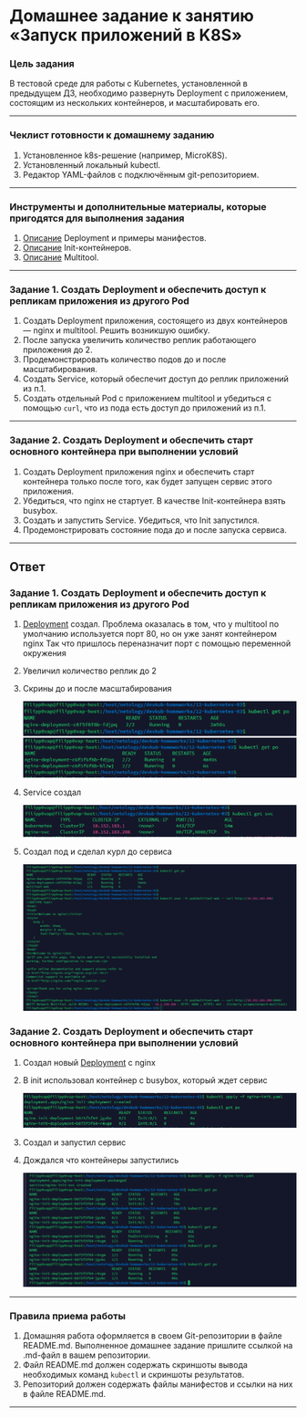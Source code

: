 # Домашнее задание к занятию «Запуск приложений в K8S»

### Цель задания

В тестовой среде для работы с Kubernetes, установленной в предыдущем ДЗ, необходимо развернуть Deployment с приложением, состоящим из нескольких контейнеров, и масштабировать его.

------

### Чеклист готовности к домашнему заданию

1. Установленное k8s-решение (например, MicroK8S).
2. Установленный локальный kubectl.
3. Редактор YAML-файлов с подключённым git-репозиторием.

------

### Инструменты и дополнительные материалы, которые пригодятся для выполнения задания

1. [Описание](https://kubernetes.io/docs/concepts/workloads/controllers/deployment/) Deployment и примеры манифестов.
2. [Описание](https://kubernetes.io/docs/concepts/workloads/pods/init-containers/) Init-контейнеров.
3. [Описание](https://github.com/wbitt/Network-MultiTool) Multitool.

------

### Задание 1. Создать Deployment и обеспечить доступ к репликам приложения из другого Pod

1. Создать Deployment приложения, состоящего из двух контейнеров — nginx и multitool. Решить возникшую ошибку.
2. После запуска увеличить количество реплик работающего приложения до 2.
3. Продемонстрировать количество подов до и после масштабирования.
4. Создать Service, который обеспечит доступ до реплик приложений из п.1.
5. Создать отдельный Pod с приложением multitool и убедиться с помощью `curl`, что из пода есть доступ до приложений из п.1.

------

### Задание 2. Создать Deployment и обеспечить старт основного контейнера при выполнении условий

1. Создать Deployment приложения nginx и обеспечить старт контейнера только после того, как будет запущен сервис этого приложения.
2. Убедиться, что nginx не стартует. В качестве Init-контейнера взять busybox.
3. Создать и запустить Service. Убедиться, что Init запустился.
4. Продемонстрировать состояние пода до и после запуска сервиса.

------

## Ответ
### Задание 1. Создать Deployment и обеспечить доступ к репликам приложения из другого Pod
1. [Deployment](./nginx-deployment.yaml) создал. Проблема оказалась в том, что у multitool по умолчанию используется порт 80, но он уже занят контейнером nginx
Так что пришлось переназначит порт с помощью переменной окружения
2. Увеличил количество реплик до 2
3. Скрины до и после масштабирования

    ![replica_1](./img/replica_1.png)
    ![replica_2](./img/replica_2.png)
4. Service создал

    ![svc](./img/svc.png)
5. Создал под и сделал курл до сервиса

    ![multitool_curl](./img/multitool_curl.png)

### Задание 2. Создать Deployment и обеспечить старт основного контейнера при выполнении условий
1. Создал новый [Deployment](./nginx-init.yaml) c nginx 
2. В init использовал контейнер с busybox, который ждет сервис

    ![init_wait](./img/init_wait.png)
3. Создал и запустил сервис
4. Дождался что контейнеры запустились

    ![init_svc](./img/init_svc.png)

------

### Правила приема работы

1. Домашняя работа оформляется в своем Git-репозитории в файле README.md. Выполненное домашнее задание пришлите ссылкой на .md-файл в вашем репозитории.
2. Файл README.md должен содержать скриншоты вывода необходимых команд `kubectl` и скриншоты результатов.
3. Репозиторий должен содержать файлы манифестов и ссылки на них в файле README.md.

------